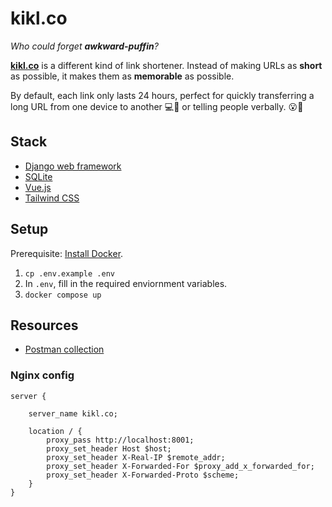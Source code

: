 # kikl.co

_Who could forget **awkward-puffin**?_

**[kikl.co](https://kikl.co)** is a different kind of link shortener. Instead of making URLs as **short** as possible, it makes them as **memorable** as possible.

By default, each link only lasts 24 hours, perfect for quickly transferring a long URL from one device to another 💻📲 or telling people verbally. 😮💬

## Stack

- [Django web framework](https://www.djangoproject.com/)
- [SQLite](https://www.sqlite.org/)
- [Vue.js](https://vuejs.org/)
- [Tailwind CSS](https://tailwindcss.com/)

## Setup

Prerequisite: [Install Docker](https://docs.docker.com/engine/install/).

1. `cp .env.example .env`
2. In `.env`, fill in the required enviornment variables.
3. `docker compose up`

## Resources

- [Postman collection](kikl.postman_collection.json)

### Nginx config

```Nginx
server {

    server_name kikl.co;

    location / {
        proxy_pass http://localhost:8001;
        proxy_set_header Host $host;
        proxy_set_header X-Real-IP $remote_addr;
        proxy_set_header X-Forwarded-For $proxy_add_x_forwarded_for;
        proxy_set_header X-Forwarded-Proto $scheme;
    }
}
```